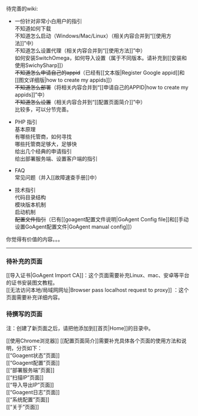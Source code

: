 待完善的wiki:

+ 一份针对非常小白用户的指引  
  不知道如何下载  
  不知道怎么启动（Windows/Mac/Linux）（相关内容合并到“[[使用方法]]”中）  
  不知道怎么设置代理（相关内容合并到“[[使用方法]]”中）  
  如何安装SwitchOmega，如何导入设置（属于不同版本。请补充到[[安装和使用SwichySharp]]）     
  <del>不知道怎么申请自己的appid</del>（已经有[[文本版|Register Google appid]]和[[图文详细版|how to create my appids]]）  
  <del>不知道怎么部署</del>（将相关内容合并到“[[申请自己的APPID|how to create my appids]]”中）  
  <del>不知道怎么设置</del>（相关内容合并到“[[配置页面简介]]”中）  
  比较多，可以分节完善。

+ PHP 指引  
  基本原理  
  有哪些托管商，如何寻找  
  哪些托管商足够大，足够快  
  给出几个经典的申请指引  
  给出部署服务端、设置客户端的指引 

+ FAQ  
  常见问题（并入[[故障速查手册]]中）  


+ 技术指引  
  代码目录结构  
  模块版本机制  
  启动机制  
  <del>配置文件指引</del>（已有[[goagent配置文件说明|GoAgent Config file]]和[[手动设置GoAgent配置文件|GoAgent manual config]]）  


你觉得有价值的内容。。。

***
### 待补充的页面
[[导入证书|GoAgent Import CA]]：这个页面需要补充Linux、mac、安卓等平台的证书安装图文教程。   
[[无法访问本地/局域网网址|Browser pass localhost request to proxy]] ：这个页面需要补充详细内容。   

### 待撰写的页面    
注：创建了新页面之后，请把他添加到[[首页|Home]]的目录中。    

[[使用Chrome浏览器]]
[[配置页面简介]]需要补充具体各个页面的使用方法和说明，分页如下：    
[[“Goagent状态”页面]]    
[[“Goagent配置”页面]]    
[[“部署服务端”页面]]    
[[“扫描IP”页面]]    
[[“导入导出IP”页面]]    
[[“Goagent日志”页面]]    
[[“系统配置”页面]]    
[[“关于”页面]]   